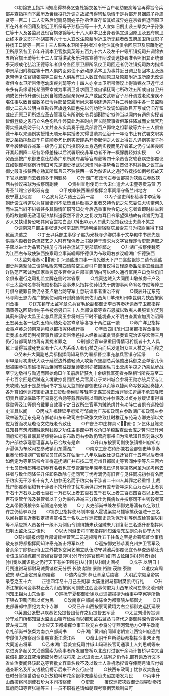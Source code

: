 <!-- { "loadSidebar": true } -->
　　○初锦衣卫指挥同知高得林奏乞查处锦衣各所千百户老幼废疾等官再得旨令兵部并查指挥而下履历及夤缘投托升调之故戒毋得徇私隐情于是兵部开具姻戚子孙周贤等一百二十二人实系后妃驸马同姓子孙弟侄宜存留其姻戚异姓在京者俱退回原卫所在外者令回藉及附近卫所保母子孙杨玉等一十九人宜如旧例止袭三辈女户子孙张仁等十人及各监局匠役官旗张锦等七十八人非本卫出身者俱宜退回原卫及五府属卫止终本身文职子孙胡震等六十七人宜改注原藉附近卫所无藉者改五府属卫所武职子孙杨王□赞等一百三十三人果系本卫所子孙者准令铨注其余俱令回原卫及原藉附近卫所原系各卫节年升调本卫官旗吴英等五百九十六人及左千户等所镇抚司升调锦衣五所官旗王琦等七十二人宜将洪武永乐洪熙宣德年间改调选拨者准令照旧其正统景泰天顺成化弘治正德等年者俱令各回原卫原所系仪卫司回还者仍注镇抚司数内指挥李景系归附梅昆等十四人俱内臣弟侄不必动原系本卫为事并近日调卫复回本卫及选退带俸复任官旗张端等三百七人俱系有过人数宜令回原卫及原籍附近卫所原无改调者俱令本卫所带俸老幼废疾刘琦等六十四人亦令本卫所带俸议上得旨锦衣卫近年以来多有夤缘请托希图荣幸或为事调卫复求回卫或自镇抚司七所改注五所或自各卫升调或乞升传升遇例比例自陈或因皇亲保母女户或因文武职官子孙升调或老幼废疾不堪任事以致冒滥数多已令兵部备查履历尚未甚明还选差户兵二科给事中各一员监察御史二员从公明白查勘各官旗姓名脚色先以何功铨注改调如前款目开写或仍旧存留或应还原卫司所或应革去管事及有所别处令兵部斟酌定拟停当以闻内有遇例实授者皆假登极之恩巧立名色徇私作弊莫此为甚时内官长随管事者俱革任降减而文武官乃得实授其例昉于何人宜并查从实具奏于是兵部言百户郭纶之祖郭敬等六十三人俱宣德十年以来遇例实授惟天顺元年实授者又得世袭其弘治十一年诏书止有试署文职实授之条指挥赵良千户陈顺奏乞比例实授即系开奏起例之人议上得旨凡遇例实授子孙至今袭替者各减革一级仍与其初当授职役本身遇例实授而见存者革之仍与试署良顺开奏起例降二级各带俸差操以后试署职役非军功者不许一概朦胧轻拟实授
　　○癸酉巡按广东御史袁仕劾奏广东所属府县等官周夔等四十余员皆贪软衰病吏部覆议宜如朝觐考察例行制曰可先是御史杨武以刘瑾同乡挟势希旨首倡不时紏劾之议其后御史叚豸按狭西亦劾其所属且云不独狭西一省为然诏从之通行各抚按如例考核故天下官以微罪而去者顾多于朝觐矣
　　○升湖广布政司右参议邵棠为狭西左参政狭西右参议来球为按察司副使
　　○贵州宣慰使司土舍宋仁遣舍人宋銮等贡马贺  万寿圣节赐宝钞彩叚有差
　　○甲戌命狭西署都指挥佥事阎缙守备兰州地方
　　○夜宁夏卫地震
　　○乙亥月犯六诸王西第一星
　　○丙子谕吏科都给事中李宪等朝廷设立科道以为耳目诸司不法皆当紏劾事之重者又特令记之勿忘委任尤切奈何久而生玩当紏不紏者甚多其徇情旷职可知矣今后遇重事尝令记之勿忘者宜即时紏举若仍蹈故辙罪无赦瑾既钤禁科道寂然不言久之复收为耳目令承望弹劾故有此旨宪为瑾乡人又挟瑾势恐喝其同官尝袖白金□抖出以示人曰此刘公馈我也士夫莫不笑之
　　○调南京户部主事张键为河南卫辉府通判坐擅宿察院且索夫马为校尉廉得下诏狱而决遣之
　　○丁丑以兵部主事徐子熙为光禄寺少卿供事于文华殿中书房先是供事内殿者皆杂流技艺之人时有轻佻者上书献诗于瑾求为文字官瑾遂令吏部选取之子熙以进士为品官乃挟册与市井杂流试于吏部缙绅鄙之
　　○升湖广按察使魏英为江西右布政使狭西按察司佥事尚繻郑怀德俱为布政司右参议繻湖广怀德狭西
　　○太监刘瑾奏＜锍-釒＞通盐法四事一请免徵天下户口食盐银钞二请令巡盐御史躬亲掣验三请禁私贩夹带四请禁空文虚引户部覆议得旨瑾原奏盐法事宜经画周详防范严密诚为国家重务既多官会议户部查筭明白可以经久通行军民户口食盐仍旧余俱永遵行之司礼监立牌在侧时常省察
　　○戊寅达贼入大同团山墩杀虏千户及军士太监何名参将陈勋都指挥佥事朱凤指挥使孙钺失于防御事闻命宥名夺勋等俸三月俱令戴罪自效仍令查点墩台防守军士怠玩误事者重治不宥
　　○庚辰升辽东苑马寺卿王恩为湖广按察使河南开封府通判景佐山西角□羊州知州李昆俱为狭西按察司佥事
　　○辽东镇守太监岑章总兵官毛伦副都御史李贡等奏抚谕泰宁卫都指挥满蛮等送回蓟州纳子谷被虏男妇三十人兵部议章等宣布恩威以致夷人畏服宜加奖劳其蓟州镇守太监王宏总兵官吴玉参将刘玉平时不能堤备又不明白查奏宜加责治诏降王宏吴玉各一级刘玉待问结处治赏岑章等各银十两纻丝一袭
　　○命广洋卫指挥佥事卢英总领南京运粮以都指挥体统行事
　　○辛酉四川茂州卫署都指挥佥事吴宏奏求本都司列衔管事兵部议宏带俸差操未经推举辄贪冒妄奏宜究治诏夺宏俸三月仍行各都司禁约再有奏扰者罪之
　　○刑部会官审录重囚得情可矜疑者十九人具狱上请得旨减死充军者十六人内系杀人者仍杖之百而后发遣妇女三人杖之百而释之
　　○癸未升大同副总兵都指挥同知马昂为署都督佥事充总兵官镇守延绥
　　○甲申是月初虏伏大众于延绥边外遣轻骑入攻新兴堡副总兵侯勋出兵御之至单窑儿伏起被围参将周诚指挥岳濂闻警往援至师婆涧亦被围困纵马出营虏争掠之乃乘乱步战至宁边墩得与勋遇而围始角□羊虽前后斩获九十余级我军死者亦略相当所丧马至二千七百余匹是后贼遂入境散掠复围困总兵官吴江于龙州城会参将王勋亦统兵至与江夹攻贼乃退于是总制尚书才宽及太监刘保都御史徐以贞等以捷闻命写敕奖励奏捷人各升赏如例巡按御史胡王□赞劾奏侯勋等轻率无谋宜械击治罪吴江逗逼不勇宜降敕切责兵部议临敌不可易将乞令勋等戴罪杀贼以图后功并参保及以贞亦怠缓误事得旨侯勋等及江等俱令戴罪自效事宁之日议所坐官军为贼杀虏并有功阵亡者俱令巡按御史查具以闻　　○丙戌升福建延平府知府邹虞为广东布政司右参政湖广布政司左参政林璇为辽东苑马寺卿勒山东布政司左参政张文佐致仕时椎辽东苑马寺卿吏部以文佐为首而次及璇诏文佐既老令致仕
　　○户部郎中庄襗具＜锍-釒＞乞休且陈先任知县有筑城捕贼歛聚钱榖之功任主事郎中有收角□羊粮盐查盘仓库之劳时已升河间府知府有旨嘉其劳绩特进山东布政司右参政仍管府事襗旧为宝坻知县斲刻诛求及为户部益承瑾意瑾喜其与已合故有是命
　　○升山东按察司副使张镇福州府知府尹灏俱为布政司左参政镇山东灏湖广
　　○南京工部右侍郎兼右佥都御史毕亨奏臣奉命稽核湖广管粮官员其病故在弘治十八年以后致仕见任迁官在十五年以后者俱如例定为等第陪偿今查得巡抚湖广并布按二司府州县都御史等官阎仲宇等凡三百六十七员皆侍郎韩福初参有名者也其专管兼管年深年浅已详具等第然问革为民考察去任者与致仕同降任升任即系改除与迁同官丁忧考满仍有旧官与见任同况初参有名而于粮实无干涉者十有九人初参无名而于粮实有干涉者二十四人其罪之轻重惟  上裁处户部覆奏诏粮有干涉者不拘升降丁忧考满俱罚米有差专管年深负百万石以上者罚千石十万石以上者七百石一万石以上者五百石五千石以上者三百石四百石以上者二百石专管年浅及兼管者以千分为率各递减三分致仕为民病故并按察司不主钱榖者贳之其带徵税粮令如前旨速令完纳
　　○丁亥吏部尚书兼左都御史屠滽有疾乞致仕许之仍给驿以归
　　○锦衣卫指挥使马钊率舍人霍锐梁玺马雄等擒获强贼十三名以闻兵部言近奉钦定捕盗赏格五十名以上许巡按御史录功保升钊等例应给赏诏以钊等不系应捕人员各升一级不为例仍令钊缉捕未获强贼未几钊复获三名遂升都指挥同知钊太监永成之侄也
　　○以大同游击将军都指挥同知潘浩充左副总兵协守大同
　　○蓟州屡报虏警兵部请敕坐营官二员选领精兵五千往备之至是命署都督佥事杨敬充参将都指挥同知许泰充游击将军以往
　　○巡按御史孙恭奏兖州护卫官军及舍余余丁除额设侍卫之外数多空闻乞编立队伍防守城池兵部覆议宜令恭查选精壮责令该卫官操练都司管操官提督(等)[分]守分巡官稽考[如]有占恡阻(得)[碍]者(泰)[参]奏以闻诏是之仍行天下有护卫所在(从)[俱]从[御]史阅视
　　○戊子  以明日十月朔遣驸马都尉马诚黄镛崔元分祭  长陵  献陵  景陵  裕陵  茂陵  泰陵
　　○遣仪宾周钺祭  恭仁康定景皇帝陵寝
　　○遣内官祭  恭让章皇后陵寝
　大明武宗毅皇帝实录卷之五十六
　　正德四年冬十月己丑朔享  太庙遣驸马都尉樊凯代行礼
　　○升浙江按察司佥事林正茂为山西按察司副使江西佥事何俊为山西布政司左参议池州府同知王锦为山东佥事
　　○巡抚宁夏都御史徐以贞遣婿报捷为给事中李宪等所劾下锦衣卫鞫问黜以贞为民
　　○改南京户部尚书陈金为都察院左都御史
　　○升吏部署郎中廖纪为太仆寺卿
　　○癸巳升山西按察司黄坷为右佥都御史巡抚延绥
　　○英国公张懋以疾奏乞免提督团营许之仍提督五军营
　　○太监刘瑾传旨调分守龙门所都知监太监孟山镇守延绥而以都知监右监丞马盛代之奉御薛深令管神机营左掖二司
　　○命应天卫都指挥佥事王钦充右参将分守燕河营地方○甲午改南京礼部尚书张粲为南京户部尚书
　　○升湖广黄州府同知谢朝宣江西铙州府通判李瓒俱为按察司佥事朝宣浙江瓒江西
　　○命山阴千户所纳级都指挥佥事朱正充大同游击将军
　　○乙未湖广容羙宣抚司并椒山玛瑙长官司通事土人刘思朝等来京进贡多起关文沿途需索为侦事者所发自鲁桥以北应付过银千余两计鲁桥以南又当数倍礼部议宜究治诸应付者以戒将来  上以进贡土人姑宥之仍令礼部有谕及行文本省处治奏闻经该起送等官批文容呈名数不及以致土人乘机添捏皆夺俸两月诸应付者通查职名及所支钱粮仍榜示后来不许妄行应付
　　○狭西布政司丁忧参议卖施在任时分管镇番边仓以折放粮料布花余银移充廪给赍夫诏加陪发为民
　　○丙申升山西按察司副使石玠为本司按察使
　　○吏部
　　覆议巡按狭西御史阎睿劾奏按属府同知等官张输等三十一员不职有差请如朝觐考察例罢黜制曰可
